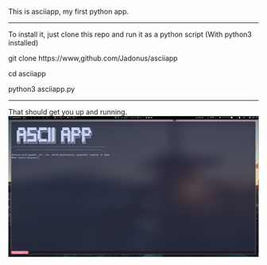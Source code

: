 This is asciiapp, my first python app.
____________________________________________

To install it, just clone this repo and run it as a python script (With python3 installed)

git clone https://www,github.com/Jadonus/asciiapp

cd asciiapp

python3 asciiapp.py

_________________________________________
That should get you up and running. 
![Screenshot:](2023-06-07_10-25.png)
